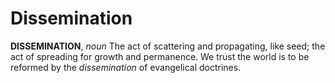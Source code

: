 # Dissemination

**DISSEMINATION**, _noun_ The act of scattering and propagating, like seed; the act of spreading for growth and permanence. We trust the world is to be reformed by the _dissemination_ of evangelical doctrines.